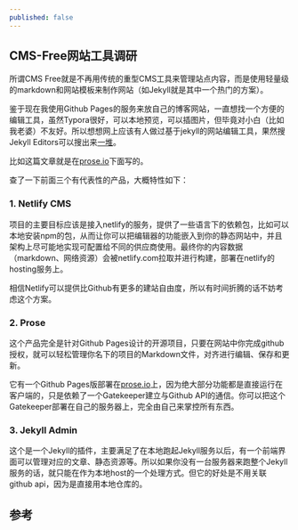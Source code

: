 ```yaml
---
published: false
---
```

## CMS-Free网站工具调研

所谓CMS Free就是不再用传统的重型CMS工具来管理站点内容，而是使用轻量级的markdown和网站模板来制作网站（如Jekyll就是其中一个热门的方案）。

鉴于现在我使用Github Pages的服务来放自己的博客网站，一直想找一个方便的编辑工具，虽然Typora很好，可以本地预览，可以插图片，但毕竟对小白（比如我老婆）不友好。所以想想网上应该有人做过基于jekyll的网站编辑工具，果然搜Jekyll Editors可以搜出来[一堆][1]。

比如这篇文章就是在[prose.io][3]下面写的。

查了一下前面三个有代表性的产品，大概特性如下：

### 1. Netlify CMS

项目的主要目标应该是接入netlify的服务，提供了一些语言下的依赖包，比如可以本地安装npm的包，从而让你可以把编辑器的功能嵌入到你的静态网站中，并且架构上尽可能地实现可配置给不同的供应商使用。最终你的内容数据（markdown、网络资源）会被netlify.com拉取并进行构建，部署在netlify的hosting服务上。

相信Netlify可以提供比Github有更多的建站自由度，所以有时间折腾的话不妨考虑这个方案。

### 2. Prose

这个产品完全是针对Github Pages设计的开源项目，只要在网站中你完成github授权，就可以轻松管理你名下的项目的Markdown文件，对齐进行编辑、保存和更新。

它有一个Github Pages版部署在[prose.io][3]上，因为绝大部分功能都是直接运行在客户端的，只是依赖了一个Gatekeeper建立与Github API的通信。你可以把这个Gatekeeper部署在自己的服务器上，完全由自己来掌控所有东西。


### 3. Jekyll Admin

这个是一个Jekyll的插件，主要满足了在本地跑起Jekyll服务以后，有一个前端界面可以管理对应的文章、静态资源等。所以如果你没有一台服务器来跑整个Jekyll服务的话，就只能在作为本地host的一个处理方式。但它的好处是不用关联github api，因为是直接用本地仓库的。

## 参考

[1]: https://github.com/planetjekyll/awesome-jekyll-editors
[2]: https://github.com/netlify/netlify-cms
[3]: http://prose.io/


